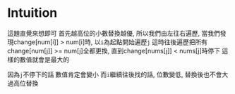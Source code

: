 # Intuition

這題直覺來想即可
首先越高位的小數替換越優, 所以我們由左往右遍歷, 當我們發現change[num[i]] > num[i]時, 以`i`為起點開始遍歷`j`
這時往後遍歷把所有change[num[j]] >= num[j]全都更換, 直到change[nums[j]] < nums[j]時停下
這樣的數值就會是最大的

因為`j`不停下的話 數值肯定會變小
而`i`繼續往後找的話, 位數變低, 替換後也不會大過高位替換
